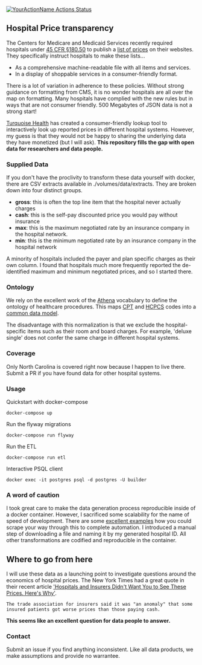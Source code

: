 [![YourActionName Actions Status](https://github.com/nathansutton/healthcare-price-transparency/workflows/CI/badge.svg)](https://github.com/nathansutton/healthcare-price-transparency/actions)

## Hospital Price transparency

The Centers for Medicare and Medicaid Services recently required hospitals under  [45 CFR §180.50](https://www.federalregister.gov/d/2019-24931/p-1010) to publish a [list of prices](https://www.cms.gov/hospital-price-transparency) on their websites.  They specifically instruct hospitals to make these lists...
- As a comprehensive machine-readable file with all items and services.   
- In a display of shoppable services in a consumer-friendly format.  

There is a lot of variation in adherence to these policies.  Without strong guidance on formatting from CMS, it is no wonder hospitals are all over the map on formatting.  Many hospitals have complied with the new rules but in ways that are not consumer friendly.  500 Megabytes of JSON data is not a strong start!

[Turquoise Health](https://turquoise.health/) has created a consumer-friendly lookup tool to interactively look up reported prices in different hospital systems. However, my guess is that they would not be happy to sharing the underlying data they have monetized (but I will ask). __This repository fills the gap with open data for researchers and data people.__

### Supplied Data

If you don't have the proclivity to transform these data yourself with docker, there are CSV extracts available in ./volumes/data/extracts.  They are broken down into four distinct groups.

- __gross__: this is often the top line item that the hospital never actually charges  
- __cash__: this is the self-pay discounted price you would pay without insurance
- __max__: this is the maximum negotiated rate by an insurance company in the hospital network.
- __min__: this is the minimum negotiated rate by an insurance company in the hospital network

A minority of hospitals included the payer and plan specific charges as their own column. I found that hospitals much more frequently reported the de-identified maximum and minimum negotiated prices, and so I started there.

### Ontology

We rely on the excellent work of the [Athena](https://athena.ohdsi.org/) vocabulary to define the ontology of healthcare procedures.  This maps [CPT](https://www.ama-assn.org/practice-management/cpt) and [HCPCS](https://www.cms.gov/Medicare/Coding/MedHCPCSGenInfo) codes into a [common data model](https://github.com/OHDSI/CommonDataModel).

The disadvantage with this normalization is that we exclude the hospital-specific items such as their room and board charges. For example, 'deluxe single' does not confer the same charge in different hospital systems.


### Coverage

Only North Carolina is covered right now because I happen to live there.  Submit a PR if you have found data for other hospital systems.  

### Usage

Quickstart with docker-compose
```
docker-compose up
```

Run the flyway migrations
```
docker-compose run flyway
```

Run the ETL
```
docker-compose run etl
```

Interactive PSQL client
```
docker exec -it postgres psql -d postgres -U builder
```

### A word of caution

I took great care to make the data generation process reproducible inside of a docker container. However, I sacrificed some scalability for the name of speed of development. There are some [excellent examples]((https://github.com/vsoch/hospital-chargemaster/blob/master/hospitals.tsv)) how you could scrape your way through this to complete automation. I introduced a manual step of downloading a file and naming it by my generated hospital ID. All other transformations are codified and reproducible in the container.

## Where to go from here
I will use these data as a launching point to investigate questions around the economics of hospital prices. The New York Times had a great quote in their recent article ['Hospitals and Insurers Didn't Want You to See These Prices. Here's Why'](https://www.nytimes.com/interactive/2021/08/22/upshot/hospital-prices.html?smid=url-share).

```
The trade association for insurers said it was "an anomaly" that some insured patients got worse prices than those paying cash.
```

__This seems like an excellent question for data people to answer.__


### Contact

Submit an issue if you find anything inconsistent.  Like all data products, we make assumptions and provide no warrantee.  
